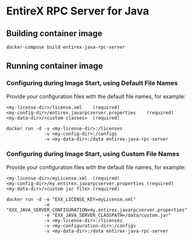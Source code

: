 <!-- Copyright 2013 - 2018 Software AG, Darmstadt, Germany and/or its licensors

   SPDX-License-Identifier: Apache-2.0

    Licensed under the Apache License, Version 2.0 (the "License");
    you may not use this file except in compliance with the License.
    You may obtain a copy of the License at

        http://www.apache.org/licenses/LICENSE-2.0

    Unless required by applicable law or agreed to in writing, software
    distributed under the License is distributed on an "AS IS" BASIS,
     WITHOUT WARRANTIES OR CONDITIONS OF ANY KIND, either express or implied.
     See the License for the specific language governing permissions and

     limitations under the License.                                                  

-->

# EntireX RPC Server for Java

## Building container image

```bash
docker-compose build entirex-java-rpc-server
```

## Running container image

### Configuring during Image Start, using Default File Names

Provide your configuration files with the default file names, for example:

```
<my-license-dir>/license.xml	(required)
<my-config-dir>/entirex.javarpcserver.properties	(required)
<my-data-dir>/<custom classes>	(required)
```

```
docker run -d -v <my-license-dir>:/licenses 
              -v <my-config-dir>:/configs 
              -v <my-data-dir>:/data entirex-java-rpc-server
```

### Configuring during Image Start, using Custom File Names

Provide your configuration files with the default file names, for example:

```
<my-license-dir>/myLicense.xml	(required)
<my-config-dir>/my.entirex.javarpcserver.properties	(required)
<my-data-dir>/<custom jar file>	(required)
```

```
docker run -d -e "EXX_LICENSE_KEY=myLicense.xml" 
              -e "EXX_JAVA_SERVER_CONFIGURATION=my.entirex.javarpcserver.properties" 
              -e "EXX_JAVA_SERVER_CLASSPATH=/data/custom.jar" 
              -v <my-license-dir>:/licenses 
              -v <my-configuration-dir>:/configs 
              -v <my-data-dir>:/data entirex-java-rpc-server
```

